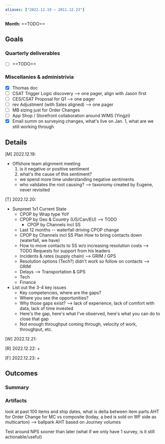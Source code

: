```yaml
---
aliases: ["2022.12.19 – 2011.12.23"]
---
```


**Month:** ==TODO==

## Goals

### Quarterly deliverables

+ [ ] ==TODO==

### Miscellanies & administrivia

+ [x] Thomas doc
+ [ ] CSAT Trigger Logic discovery --> one pager, align with Jason first
+ [ ] CES/CSAT Proposal for Q1 --> one pager
+ [ ] rev Adjustment (with Sales aligned) --> one pager
+ [ ] MB sizing just for Order Changes
+ [ ] App Shop / Storefront collaboration around WIMS (Yingzi)
+ [x] Email summ on surveying changes, what's live on Jan. 1, what are we still working through

## Details

[M] 2022.12.19:
+ Offshore team alignment meeting
  1) is it negative or positive sentiment
  2) what's the cause of this sentiment?
  + we spend more time understanding negative sentiments
  + who validates the root causing? --> taxonomy created by Eugene, never revisited

[T] 2022.12.20:
+ Sunpreet 1x1
  Current State
  + CPOP by Wrap type YoY
  + CPOP by Geo & Country (US/Can/EU) --> TODO
    + CPOP by Channels incl SS
  + Last 12 months -- waterfall driving CPOP change
  + CPOP by Channels incl SS
  Plan
  How to bring contacts down (waterfall, we have)
  + How to move contacts to SS w/o increasing resolution costs --> TODO
  Requests for support from his leaders
  + Incidents & rates (supply chain) --> GRIM / GPS
  + Resolution options (Tech?) didn't work so follow on contacts --> GRIM
  + Delays --> Transportation & GPS
  + Tech
  + Finance
+ List out the 3-4 key issues
  + Key competencies, where are the gaps?
  + Where you see the opportunities?
  + Why those gaps exist? --> lack of experience, lack of comfort with data, lack of time invested
  + Here's the gap, here's what I've observed, here's what you can do to close that gap
  + Not enough throughput coming through, velocity of work, throughput, etc.

[W] 2022.12.21:

[R] 2022.12.22:
+ 
    
[F] 2022.12.23:
+ 

## Outcomes

### Summary

### Artifacts

look at past 100 items and ship dates, what is delta between item parts
AHT for Order Change for MC vs composite (today, a bed is sold on WF side as multicarton) --> ballpark AHT based on Journey volumes

Test around NPS sooner than later (what if we only have 1 survey, is it still actionable/useful)
